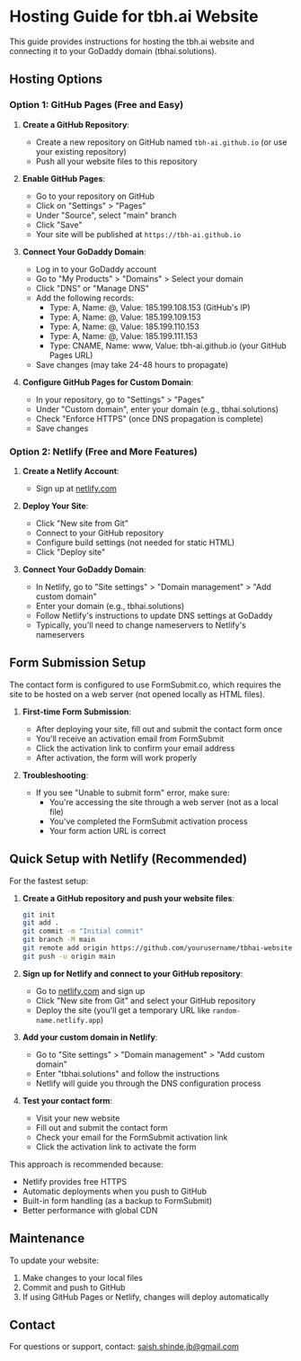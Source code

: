 # Hosting Guide for tbh.ai Website

This guide provides instructions for hosting the tbh.ai website and connecting it to your GoDaddy domain (tbhai.solutions).

## Hosting Options

### Option 1: GitHub Pages (Free and Easy)

1. **Create a GitHub Repository**:
   - Create a new repository on GitHub named `tbh-ai.github.io` (or use your existing repository)
   - Push all your website files to this repository

2. **Enable GitHub Pages**:
   - Go to your repository on GitHub
   - Click on "Settings" > "Pages"
   - Under "Source", select "main" branch
   - Click "Save"
   - Your site will be published at `https://tbh-ai.github.io`

3. **Connect Your GoDaddy Domain**:
   - Log in to your GoDaddy account
   - Go to "My Products" > "Domains" > Select your domain
   - Click "DNS" or "Manage DNS"
   - Add the following records:
     - Type: A, Name: @, Value: 185.199.108.153 (GitHub's IP)
     - Type: A, Name: @, Value: 185.199.109.153
     - Type: A, Name: @, Value: 185.199.110.153
     - Type: A, Name: @, Value: 185.199.111.153
     - Type: CNAME, Name: www, Value: tbh-ai.github.io (your GitHub Pages URL)
   - Save changes (may take 24-48 hours to propagate)

4. **Configure GitHub Pages for Custom Domain**:
   - In your repository, go to "Settings" > "Pages"
   - Under "Custom domain", enter your domain (e.g., tbhai.solutions)
   - Check "Enforce HTTPS" (once DNS propagation is complete)
   - Save changes

### Option 2: Netlify (Free and More Features)

1. **Create a Netlify Account**:
   - Sign up at [netlify.com](https://www.netlify.com/)

2. **Deploy Your Site**:
   - Click "New site from Git"
   - Connect to your GitHub repository
   - Configure build settings (not needed for static HTML)
   - Click "Deploy site"

3. **Connect Your GoDaddy Domain**:
   - In Netlify, go to "Site settings" > "Domain management" > "Add custom domain"
   - Enter your domain (e.g., tbhai.solutions)
   - Follow Netlify's instructions to update DNS settings at GoDaddy
   - Typically, you'll need to change nameservers to Netlify's nameservers

## Form Submission Setup

The contact form is configured to use FormSubmit.co, which requires the site to be hosted on a web server (not opened locally as HTML files).

1. **First-time Form Submission**:
   - After deploying your site, fill out and submit the contact form once
   - You'll receive an activation email from FormSubmit
   - Click the activation link to confirm your email address
   - After activation, the form will work properly

2. **Troubleshooting**:
   - If you see "Unable to submit form" error, make sure:
     - You're accessing the site through a web server (not as a local file)
     - You've completed the FormSubmit activation process
     - Your form action URL is correct

## Quick Setup with Netlify (Recommended)

For the fastest setup:

1. **Create a GitHub repository and push your website files**:
   ```bash
   git init
   git add .
   git commit -m "Initial commit"
   git branch -M main
   git remote add origin https://github.com/yourusername/tbhai-website.git
   git push -u origin main
   ```

2. **Sign up for Netlify and connect to your GitHub repository**:
   - Go to [netlify.com](https://www.netlify.com/) and sign up
   - Click "New site from Git" and select your GitHub repository
   - Deploy the site (you'll get a temporary URL like `random-name.netlify.app`)

3. **Add your custom domain in Netlify**:
   - Go to "Site settings" > "Domain management" > "Add custom domain"
   - Enter "tbhai.solutions" and follow the instructions
   - Netlify will guide you through the DNS configuration process

4. **Test your contact form**:
   - Visit your new website
   - Fill out and submit the contact form
   - Check your email for the FormSubmit activation link
   - Click the activation link to activate the form

This approach is recommended because:
- Netlify provides free HTTPS
- Automatic deployments when you push to GitHub
- Built-in form handling (as a backup to FormSubmit)
- Better performance with global CDN

## Maintenance

To update your website:
1. Make changes to your local files
2. Commit and push to GitHub
3. If using GitHub Pages or Netlify, changes will deploy automatically

## Contact

For questions or support, contact: saish.shinde.jb@gmail.com
